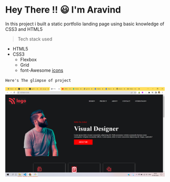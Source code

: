 # Hey There !! :smiley: I'm Aravind

In this project i built a static portfolio landing page using basic knowledge of CSS3 and HTML5

> Tech stack used

- HTML5
- CSS3
  - Flexbox
  - Grid
  - font-Awesome [icons](https://fontawesome.com/)

`Here's The glimpse of project`

![project-glimpse](./images/portfolio-p15.png)
